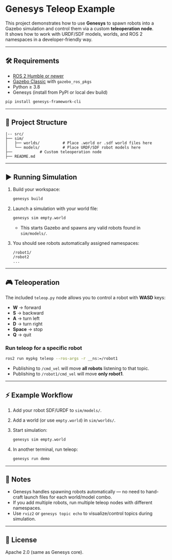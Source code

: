 
# Genesys Teleop Example

This project demonstrates how to use **Genesys** to spawn robots into a Gazebo simulation and control them via a custom **teleoperation node**.  
It shows how to work with URDF/SDF models, worlds, and ROS 2 namespaces in a developer-friendly way.

---

## 🛠 Requirements
- [ROS 2 Humble or newer](https://docs.ros.org/en/humble/Installation.html)
- [Gazebo Classic](http://gazebosim.org/) with `gazebo_ros_pkgs`
- Python ≥ 3.8
- Genesys (install from PyPI or local dev build)

```bash
pip install genesys-framework-cli
````

---

## 📂 Project Structure

```
|-- src/
├── sim/
│   ├── worlds/          # Place .world or .sdf world files here
│   └── models/          # Place URDF/SDF robot models here
├──            # Custom teleoperation node
├── README.md
```

---

## ▶️ Running Simulation

1. Build your workspace:

   ```bash
   genesys build
   ```

2. Launch a simulation with your world file:

   ```bash
   genesys sim empty.world
   ```

   * This starts Gazebo and spawns any valid robots found in `sim/models/`.

3. You should see robots automatically assigned namespaces:

   ```
   /robot1/
   /robot2
   ...
   ```

---

## 🎮 Teleoperation

The included `teleop.py` node allows you to control a robot with **WASD** keys:

* **W** → forward
* **S** → backward
* **A** → turn left
* **D** → turn right
* **Space** → stop
* **Q** → quit

### Run teleop for a specific robot

```bash
ros2 run mypkg teleop --ros-args -r __ns:=/robot1
```

* Publishing to `/cmd_vel` will move **all robots** listening to that topic.
* Publishing to `/robot1/cmd_vel` will move **only robot1**.

---

## ⚡ Example Workflow

1. Add your robot SDF/URDF to `sim/models/`.
2. Add a world (or use `empty.world`) in `sim/worlds/`.
3. Start simulation:

   ```bash
   genesys sim empty.world
   ```
4. In another terminal, run teleop:

   ```bash
   genesys run demo
   ```

---

## 📌 Notes

* Genesys handles spawning robots automatically — no need to hand-craft launch files for each world/model combo.
* If you add multiple robots, run multiple teleop nodes with different namespaces.
* Use `rviz2` or `genesys topic echo` to visualize/control topics during simulation.

---

## 📜 License

Apache 2.0 (same as Genesys core).

